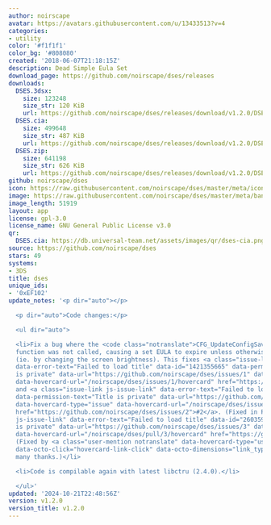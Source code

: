 ```yaml
---
author: noirscape
avatar: https://avatars.githubusercontent.com/u/13433513?v=4
categories:
- utility
color: '#f1f1f1'
color_bg: '#808080'
created: '2018-06-07T21:18:15Z'
description: Dead Simple Eula Set
download_page: https://github.com/noirscape/dses/releases
downloads:
  DSES.3dsx:
    size: 123248
    size_str: 120 KiB
    url: https://github.com/noirscape/dses/releases/download/v1.2.0/DSES.3dsx
  DSES.cia:
    size: 499648
    size_str: 487 KiB
    url: https://github.com/noirscape/dses/releases/download/v1.2.0/DSES.cia
  DSES.zip:
    size: 641198
    size_str: 626 KiB
    url: https://github.com/noirscape/dses/releases/download/v1.2.0/DSES.zip
github: noirscape/dses
icon: https://raw.githubusercontent.com/noirscape/dses/master/meta/icon.png
image: https://raw.githubusercontent.com/noirscape/dses/master/meta/banner.png
image_length: 51919
layout: app
license: gpl-3.0
license_name: GNU General Public License v3.0
qr:
  DSES.cia: https://db.universal-team.net/assets/images/qr/dses-cia.png
source: https://github.com/noirscape/dses
stars: 49
systems:
- 3DS
title: dses
unique_ids:
- '0xEF102'
update_notes: '<p dir="auto"></p>

  <p dir="auto">Code changes:</p>

  <ul dir="auto">

  <li>Fix a bug where the <code class="notranslate">CFG_UpdateConfigSavegame</code>
  function was not called, causing a set EULA to expire unless otherwise persisted
  (ie. by changing the screen brightness). This fixes <a class="issue-link js-issue-link"
  data-error-text="Failed to load title" data-id="1421355665" data-permission-text="Title
  is private" data-url="https://github.com/noirscape/dses/issues/1" data-hovercard-type="issue"
  data-hovercard-url="/noirscape/dses/issues/1/hovercard" href="https://github.com/noirscape/dses/issues/1">#1</a>
  and <a class="issue-link js-issue-link" data-error-text="Failed to load title" data-id="2402860175"
  data-permission-text="Title is private" data-url="https://github.com/noirscape/dses/issues/2"
  data-hovercard-type="issue" data-hovercard-url="/noirscape/dses/issues/2/hovercard"
  href="https://github.com/noirscape/dses/issues/2">#2</a>. (Fixed in PR <a class="issue-link
  js-issue-link" data-error-text="Failed to load title" data-id="2603595763" data-permission-text="Title
  is private" data-url="https://github.com/noirscape/dses/issues/3" data-hovercard-type="pull_request"
  data-hovercard-url="/noirscape/dses/pull/3/hovercard" href="https://github.com/noirscape/dses/pull/3">#3</a>).
  (Fixed by <a class="user-mention notranslate" data-hovercard-type="user" data-hovercard-url="/users/DimitriPilot3/hovercard"
  data-octo-click="hovercard-link-click" data-octo-dimensions="link_type:self" href="https://github.com/DimitriPilot3">@DimitriPilot3</a>;
  many thanks.)</li>

  <li>Code is compilable again with latest libctru (2.4.0).</li>

  </ul>'
updated: '2024-10-21T22:48:56Z'
version: v1.2.0
version_title: v1.2.0
---
```

